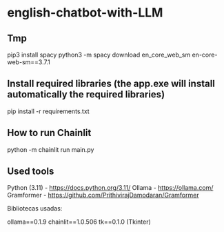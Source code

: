 # english-chatbot-with-LLM

## Tmp

pip3 install spacy
python3 -m spacy download en_core_web_sm
en-core-web-sm==3.7.1

## Install required libraries (the app.exe will install automatically the required libraries)

pip install -r requirements.txt

## How to run Chainlit

python -m chainlit run main.py

## Used tools

Python (3.11) - https://docs.python.org/3.11/
Ollama - https://ollama.com/
Gramformer - https://github.com/PrithivirajDamodaran/Gramformer

Bibliotecas usadas:

ollama==0.1.9
chainlit==1.0.506
tk==0.1.0 (Tkinter)